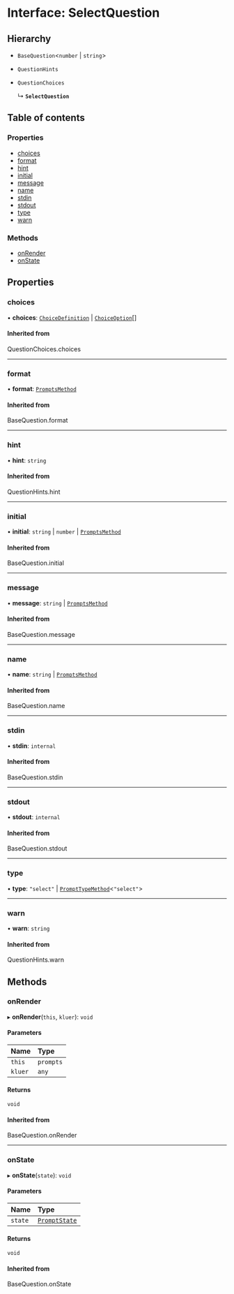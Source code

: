 # Interface: SelectQuestion

## Hierarchy

- `BaseQuestion`\<`number` \| `string`\>

- `QuestionHints`

- `QuestionChoices`

  ↳ **`SelectQuestion`**

## Table of contents

### Properties

- [choices](SelectQuestion.md#choices)
- [format](SelectQuestion.md#format)
- [hint](SelectQuestion.md#hint)
- [initial](SelectQuestion.md#initial)
- [message](SelectQuestion.md#message)
- [name](SelectQuestion.md#name)
- [stdin](SelectQuestion.md#stdin)
- [stdout](SelectQuestion.md#stdout)
- [type](SelectQuestion.md#type)
- [warn](SelectQuestion.md#warn)

### Methods

- [onRender](SelectQuestion.md#onrender)
- [onState](SelectQuestion.md#onstate)

## Properties

### choices

• **choices**: [`ChoiceDefinition`](ChoiceDefinition.md) \| [`ChoiceOption`](../README.md#choiceoption)[]

#### Inherited from

QuestionChoices.choices

___

### format

• **format**: [`PromptsMethod`](../README.md#promptsmethod)

#### Inherited from

BaseQuestion.format

___

### hint

• **hint**: `string`

#### Inherited from

QuestionHints.hint

___

### initial

• **initial**: `string` \| `number` \| [`PromptsMethod`](../README.md#promptsmethod)

#### Inherited from

BaseQuestion.initial

___

### message

• **message**: `string` \| [`PromptsMethod`](../README.md#promptsmethod)

#### Inherited from

BaseQuestion.message

___

### name

• **name**: `string` \| [`PromptsMethod`](../README.md#promptsmethod)

#### Inherited from

BaseQuestion.name

___

### stdin

• **stdin**: `internal`

#### Inherited from

BaseQuestion.stdin

___

### stdout

• **stdout**: `internal`

#### Inherited from

BaseQuestion.stdout

___

### type

• **type**: ``"select"`` \| [`PromptTypeMethod`](PromptTypeMethod.md)\<``"select"``\>

___

### warn

• **warn**: `string`

#### Inherited from

QuestionHints.warn

## Methods

### onRender

▸ **onRender**(`this`, `kluer`): `void`

#### Parameters

| Name | Type |
| :------ | :------ |
| `this` | `prompts` |
| `kluer` | `any` |

#### Returns

`void`

#### Inherited from

BaseQuestion.onRender

___

### onState

▸ **onState**(`state`): `void`

#### Parameters

| Name | Type |
| :------ | :------ |
| `state` | [`PromptState`](PromptState.md) |

#### Returns

`void`

#### Inherited from

BaseQuestion.onState
